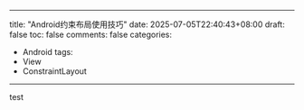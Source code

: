 
---
title: "Android约束布局使用技巧"
date: 2025-07-05T22:40:43+08:00
draft: false
toc: false
comments: false
categories:
- Android
tags:
- View
- ConstraintLayout
--- 

test